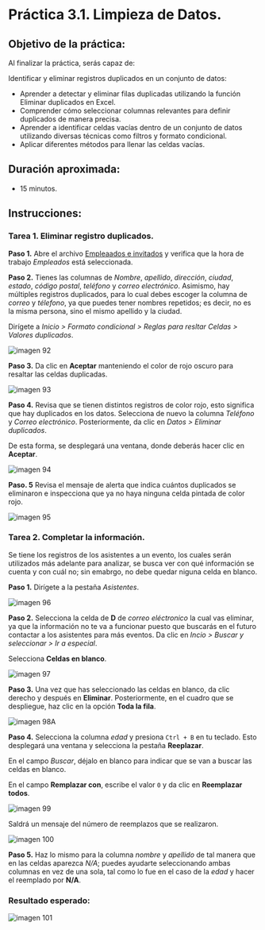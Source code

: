 # Práctica 3.1. Limpieza de Datos.

## Objetivo de la práctica:

Al finalizar la práctica, serás capaz de:

Identificar y eliminar registros duplicados en un conjunto de datos:

- Aprender a detectar y eliminar filas duplicadas utilizando la función Eliminar duplicados en Excel. <br>
- Comprender cómo seleccionar columnas relevantes para definir duplicados de manera precisa.<br>
- Aprender a identificar celdas vacías dentro de un conjunto de datos utilizando diversas técnicas como filtros y formato condicional. <br>
- Aplicar diferentes métodos para llenar las celdas vacías. <br>

## Duración aproximada:
- 15 minutos.

## Instrucciones:

### Tarea 1. Eliminar registro duplicados.

**Paso 1.** Abre el archivo [Empleaados e invitados](<Empleados e invitados.xlsx>) y verifica que la hora de trabajo _Empleados_ está seleccionada. 

**Paso 2.** Tienes las columnas de _Nombre_, _apellido_, _dirección_, _ciudad_, _estado_, _código postal_, _teléfono_ y _correo electrónico_. Asimismo, hay múltiples registros duplicados, para lo cual debes escoger la columna de _correo_ y _télefono_, ya que puedes tener nombres repetidos; es decir, no es la misma persona, sino el mismo apellido y la ciudad. 

Dirígete a *Inicio > Formato condicional > Reglas para resltar Celdas > Valores duplicados*.

![imagen 92](../images/img92.png)

**Paso 3.** Da clic en **Aceptar** manteniendo el color de rojo oscuro para resaltar las celdas duplicadas. 

![imagen 93](../images/img93.png)

**Paso 4.** Revisa que se tienen distintos registros de color rojo, esto significa que hay duplicados en los datos. Selecciona de nuevo la columna _Teléfono_ y _Correo electrónico_. Posteriormente, da clic en *Datos > Eliminar duplicados*.

De esta forma, se desplegará una ventana, donde deberás hacer clic en **Aceptar**. 

![imagen 94](../images/img94.png)

**Paso. 5** Revisa el mensaje de alerta que indica cuántos duplicados se eliminaron e inspecciona que ya no haya ninguna celda pintada de color rojo.

![imagen 95](../images/img95.png)

### Tarea 2. Completar la información.

Se tiene los registros de los asistentes a un evento, los cuales serán utilizados más adelante para analizar, se busca ver con qué información se cuenta y con cuál no; sin emabrgo, no debe quedar niguna celda en blanco. 

**Paso 1.** Dirígete a la pestaña _Asistentes_.

![imagen 96](../images/img96.png)

**Paso 2.** Selecciona la celda de **D** de _correo eléctronico_ la cual vas eliminar, ya que la información no te va a funcionar puesto que buscarás en el futuro contactar a los asistentes para más eventos. Da clic en *Incio > Buscar y seleccionar > Ir a especial*.

Selecciona **Celdas en blanco**.

![imagen 97](../images/img97.png)

**Paso 3.** Una vez que has seleccionado las celdas en blanco, da clic derecho y después en **Eliminar**. Posteriormente, en el cuadro que se despliegue, haz clic en la opción **Toda la fila**.

![imagen 98A](../images/img98A.png)

**Paso 4.** Selecciona la columna _edad_ y presiona `Ctrl + B` en tu teclado. Esto desplegará una ventana y selecciona la pestaña **Reeplazar**.

En el campo *Buscar*, déjalo en blanco para indicar que se van a buscar las celdas en blanco.

En el campo **Remplazar con**, escribe el valor `0` y da clic en **Reemplazar todos**.

![imagen 99](../images/img99.png)

Saldrá un mensaje del número de reemplazos que se realizaron.

![imagen 100](../images/img100.png)

**Paso 5.** Haz lo mismo para la columna _nombre_ y _apellido_ de tal manera que en las celdas aparezca *N/A*; puedes ayudarte seleccionando ambas columnas en vez de una sola, tal como lo fue en el caso de la _edad_ y hacer el reemplado por **N/A**.

### Resultado esperado:

![imagen 101](../images/img101.png)
